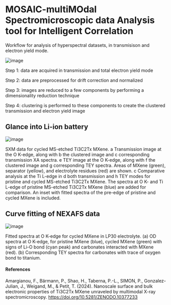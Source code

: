 # MOSAIC-multiMOdal Spectromicroscopic data Analysis tool for Intelligent Correlation
Workflow for analysis of hyperspectral datasets, in transmisison and electron yield mode.

![image](https://github.com/artMATERIALS/correlative-hyperspectral-microspectroscopy/assets/151731956/d035174f-f9cb-4ee5-8c8a-a74ef11abfa9)

Step 1: data are acquired in transmission and total electron yield mode

Step 2: data are preprocessed for drift correction and normalized

Step 3: images are reduced to a few components by performing a dimensionality reduction technique

Step 4: clustering is performed to these components to create the clustered transmission and electron yield image

## Glance into Li-ion battery

![image](https://github.com/artMATERIALS/correlative-hyperspectral-microspectroscopy/assets/151731956/f97cf323-5997-4d7b-9139-a32d9a921f9c)

SXM data for cycled MS-etched Ti3C2Tx MXene. a Transmission image at the O K-edge, along with b the clustered image and c corresponding transmission XA spectra. e TEY image at the O K-edge, along with f the clustered image and g corresponding TEY spectra. Areas of MXene (green), separator (yellow), and electrolyte residues (red) are shown. c Comparative analysis at the Ti L-edge in d both transmission and h TEY modes for pristine and cycled MS-etched Ti3C2Tx MXene. The spectra at O K- and Ti L-edge of pristine MS-etched Ti3C2Tx MXene (blue) are added for comparison. An inset with fitted spectra of the pre-edge of pristine and cycled MXene is included. 

## Curve fitting of NEXAFS data


![image](https://github.com/artMATERIALS/correlative-hyperspectral-microspectroscopy/assets/151731956/617e8a1b-2295-41d9-9199-d2ffe6c446c6)

Fitted spectra at O K-edge for cycled MXene in LP30 electrolyte. (a) OD spectra at O K-edge, for pristine MXene (blue), cycled MXene (green) with signs of Li-O bond (cyan peak) and carbonates interacted with MXene (red). (b) Corresponding TEY spectra for carbonates with trace of oxygen bond to titanium.

#### References
Amargianou, F., Bärmann, P., Shao, H., Taberna, P.-L., SIMON, P., Gonzalez-Julian, J., Weigand, M., & Petit, T. (2024). Nanoscale surface and bulk electronic properties of Ti3C2Tx MXene unraveled by multimodal X-ray spectromicroscopy. https://doi.org/10.5281/ZENODO.10377233
